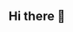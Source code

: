 ## Hi there 👋

<!--
**NoobersonYT/NoobersonYT** is a ✨ _special_ ✨ repository because its `README.md` (this file) appears on your GitHub profile.

Here are some ideas to get you started:

- 🔭 I’m currently working on making proxies with the intent of launching them
- 🌱 I’m currently learning code stuff
- 👯 I’m looking to collaborate on making proxies
- 🤔 I’m looking for help with coding
- 💬 Ask me about how I want the proxy to look like
- 📫 How to reach me: email me
- 😄 Pronouns: He/Him
- ⚡ Fun fact: I'm bored
-->
